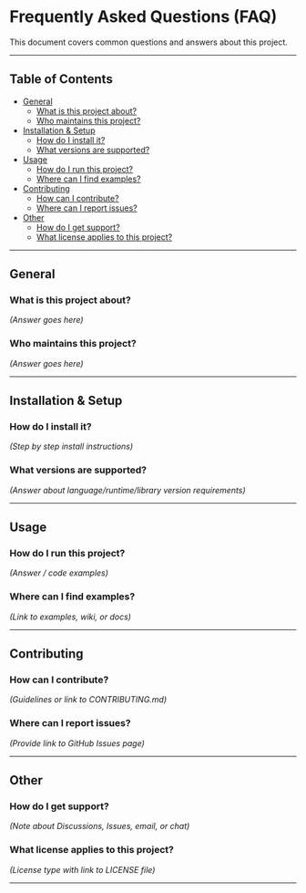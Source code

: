 # Frequently Asked Questions (FAQ)

This document covers common questions and answers about this project.

---

## Table of Contents
- [General](#general)
  - [What is this project about?](#what-is-this-project-about)
  - [Who maintains this project?](#who-maintains-this-project)
- [Installation & Setup](#installation--setup)
  - [How do I install it?](#how-do-i-install-it)
  - [What versions are supported?](#what-versions-are-supported)
- [Usage](#usage)
  - [How do I run this project?](#how-do-i-run-this-project)
  - [Where can I find examples?](#where-can-i-find-examples)
- [Contributing](#contributing)
  - [How can I contribute?](#how-can-i-contribute)
  - [Where can I report issues?](#where-can-i-report-issues)
- [Other](#other)
  - [How do I get support?](#how-do-i-get-support)
  - [What license applies to this project?](#what-license-applies-to-this-project)

---

## General

### What is this project about?
*(Answer goes here)*

### Who maintains this project?
*(Answer goes here)*

---

## Installation & Setup

### How do I install it?
*(Step by step install instructions)*

### What versions are supported?
*(Answer about language/runtime/library version requirements)*

---

## Usage

### How do I run this project?
*(Answer / code examples)*

### Where can I find examples?
*(Link to examples, wiki, or docs)*

---

## Contributing

### How can I contribute?
*(Guidelines or link to CONTRIBUTING.md)*

### Where can I report issues?
*(Provide link to GitHub Issues page)*

---

## Other

### How do I get support?
*(Note about Discussions, Issues, email, or chat)*

### What license applies to this project?
*(License type with link to LICENSE file)*

---
